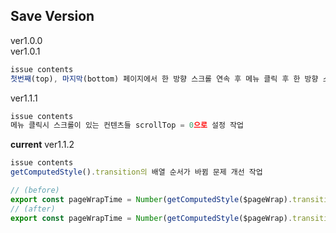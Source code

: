 ## Save Version
ver1.0.0 <br>
ver1.0.1 <br>
```js
issue contents
첫번째(top), 마지막(bottom) 페이지에서 한 방향 스크롤 연속 후 메뉴 클릭 후 한 방향 스크롤 다시 할 경우 한꺼번에 첫번째(top), 마지막(bottom) 페이지로 이동하는 현상 개선 작업
```
ver1.1.1
```js
issue contents
메뉴 클릭시 스크롤이 있는 컨텐츠들 scrollTop = 0으로 설정 작업
```
<strong>current</strong> ver1.1.2
```js
issue contents
getComputedStyle().transition의 배열 순서가 바뀜 문제 개선 작업

// (before)
export const pageWrapTime = Number(getComputedStyle($pageWrap).transition.split(" ")[1].replace('s', '') * 1000);
// (after)
export const pageWrapTime = Number(getComputedStyle($pageWrap).transition.replace(/([^0-9.])/g, '') * 1000);
```
